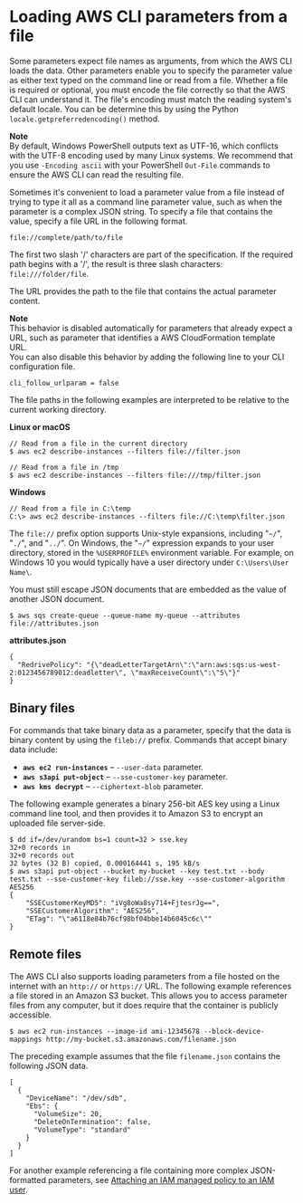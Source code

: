 # Loading AWS CLI parameters from a file<a name="cli-usage-parameters-file"></a>

Some parameters expect file names as arguments, from which the AWS CLI loads the data\. Other parameters enable you to specify the parameter value as either text typed on the command line or read from a file\. Whether a file is required or optional, you must encode the file correctly so that the AWS CLI can understand it\. The file's encoding must match the reading system's default locale\. You can be determine this by using the Python `locale.getpreferredencoding()` method\.

**Note**  
By default, Windows PowerShell outputs text as UTF\-16, which conflicts with the UTF\-8 encoding used by many Linux systems\. We recommend that you use `-Encoding ascii` with your PowerShell `Out-File` commands to ensure the AWS CLI can read the resulting file\. 

Sometimes it's convenient to load a parameter value from a file instead of trying to type it all as a command line parameter value, such as when the parameter is a complex JSON string\. To specify a file that contains the value, specify a file URL in the following format\.

```
file://complete/path/to/file
```

The first two slash '/' characters are part of the specification\. If the required path begins with a '/', the result is three slash characters: `file:///folder/file`\.

The URL provides the path to the file that contains the actual parameter content\. 

**Note**  
This behavior is disabled automatically for parameters that already expect a URL, such as parameter that identifies a AWS CloudFormation template URL\.  
You can also disable this behavior by adding the following line to your CLI configuration file\.  

```
cli_follow_urlparam = false
```

The file paths in the following examples are interpreted to be relative to the current working directory\.

**Linux or macOS**

```
// Read from a file in the current directory
$ aws ec2 describe-instances --filters file://filter.json

// Read from a file in /tmp
$ aws ec2 describe-instances --filters file:///tmp/filter.json
```

**Windows**

```
// Read from a file in C:\temp
C:\> aws ec2 describe-instances --filters file://C:\temp\filter.json
```

The `file://` prefix option supports Unix\-style expansions, including "`~/`", "`./`", and "`../`"\. On Windows, the "`~/`" expression expands to your user directory, stored in the `%USERPROFILE%` environment variable\. For example, on Windows 10 you would typically have a user directory under `C:\Users\User Name\`\.

You must still escape JSON documents that are embedded as the value of another JSON document\.

```
$ aws sqs create-queue --queue-name my-queue --attributes file://attributes.json
```

**attributes\.json**

```
{
  "RedrivePolicy": "{\"deadLetterTargetArn\":\"arn:aws:sqs:us-west-2:0123456789012:deadletter\", \"maxReceiveCount\":\"5\"}"
}
```

## Binary files<a name="cli-usage-parameters-file-binary"></a>

For commands that take binary data as a parameter, specify that the data is binary content by using the `fileb://` prefix\. Commands that accept binary data include: 
+  **`aws ec2 run-instances`** – `--user-data` parameter\. 
+  **`aws s3api put-object`** – `--sse-customer-key` parameter\. 
+  **`aws kms decrypt`** – `--ciphertext-blob` parameter\. 

The following example generates a binary 256\-bit AES key using a Linux command line tool, and then provides it to Amazon S3 to encrypt an uploaded file server\-side\. 

```
$ dd if=/dev/urandom bs=1 count=32 > sse.key
32+0 records in
32+0 records out
32 bytes (32 B) copied, 0.000164441 s, 195 kB/s
$ aws s3api put-object --bucket my-bucket --key test.txt --body test.txt --sse-customer-key fileb://sse.key --sse-customer-algorithm AES256
{
    "SSECustomerKeyMD5": "iVg8oWa8sy714+FjtesrJg==",
    "SSECustomerAlgorithm": "AES256",
    "ETag": "\"a6118e84b76cf98bf04bbe14b6045c6c\""
}
```

## Remote files<a name="cli-usage-parameters-file-remote"></a>

The AWS CLI also supports loading parameters from a file hosted on the internet with an `http://` or `https://` URL\. The following example references a file stored in an Amazon S3 bucket\. This allows you to access parameter files from any computer, but it does require that the container is publicly accessible\. 

```
$ aws ec2 run-instances --image-id ami-12345678 --block-device-mappings http://my-bucket.s3.amazonaws.com/filename.json
```

The preceding example assumes that the file `filename.json` contains the following JSON data\.

```
[
  {
    "DeviceName": "/dev/sdb",
    "Ebs": {
      "VolumeSize": 20,
      "DeleteOnTermination": false,
      "VolumeType": "standard"
    }
  }
]
```

For another example referencing a file containing more complex JSON\-formatted parameters, see [Attaching an IAM managed policy to an IAM user](cli-services-iam-policy.md)\. 